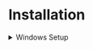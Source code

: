 # Installation
<details><summary>Windows Setup</summary>
  1. Download NodeJS: https://nodejs.org/en/download</br>
  2. Download Git: https://git-scm.com/downloads</br>
  3. Run the following commands in your shell/console:</br>

  ```bash
  git clone https://github.com/
  ```
  Note: You can also download the files using other methods.

  ```bash
  cd spammer
  ```

  ```bash
  npm i
  ```
  - Now enter the correct values in [config.json](./config.json) & [tokens.txt](./tokens.txt).

  To start the selfbot, run the following command in your shell/console:
  ```javascript
  node .
  ```

### Token Format
```
Token1 
Token2
``` 

## Contributing
Pull requests & suggestions are always welcome! For major changes, please open an issue/DM me on Discord first (@tsl536) to discuss what you would like to change and to what extend.

